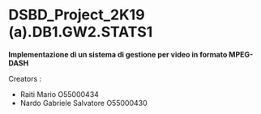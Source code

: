 # DSBD_Project_2K19 (a).DB1.GW2.STATS1
<p><b>Implementazione di un sistema di gestione per video in formato MPEG-DASH</b></p>
<p>Creators : </p>
<ul>
<li>Raiti Mario O55000434</li>
<li>Nardo Gabriele Salvatore O55000430</li>
</ul>
